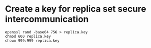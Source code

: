# Create a key for replica set secure intercommunication

```
openssl rand -base64 756 > replica.key
chmod 600 replica.key
chown 999:999 replica.key
```
